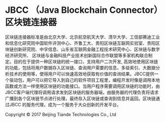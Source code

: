 # JBCC （Java Blockchain Connector）区块链连接器
区块链连接器标准是由北京大学、北京航空航天大学、清华大学、工信部赛迪工业和信息化研究院中国软件评测中心、齐鲁工大、贵阳区块链互联网实验室、贵阳区块链创新研究院、中孚信息、山东省互联网金融工程技术研究中心、区块链与数字经济研究所、 区块链与金融科技产业技术创新国际合作联盟等多家机构联合制定。目的在于提供一种区块链的统一接口，支持用户二次开发, 高效地使用区块链的功能，包括将用户数据存入区块链、查询用户需要的信息，多级索引、大数据分析技术的使用等，使得用户可以快速高效地获取有价值的查询结果。JBCC提供一个驱动包，用户可以把它导入到自己的软件项目工程里，编程开发时像是调用本地函数或方法一样使用区块链的功能接口。当用户程序需要调用区块链的功能时，由JBCC客户端代理将调用请求发到区块链的服务器端，由服务器的代理负责将请求广播到各个区块链节点进行处理，最终存入区块链或查询到信息并返回。区块链通过JBCC 的服务代理，成为一个服务于大众创新的开发平台。

Copyright © 2017 Beijing Tiande Technologies Co., Ltd

